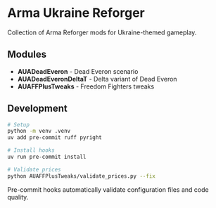 # Arma Ukraine Reforger

Collection of Arma Reforger mods for Ukraine-themed gameplay.

## Modules

- **AUADeadEveron** - Dead Everon scenario
- **AUADeadEveronDeltaT** - Delta variant of Dead Everon
- **AUAFFPlusTweaks** - Freedom Fighters tweaks

## Development

```bash
# Setup
python -m venv .venv
uv add pre-commit ruff pyright

# Install hooks
uv run pre-commit install

# Validate prices
python AUAFFPlusTweaks/validate_prices.py --fix
```

Pre-commit hooks automatically validate configuration files and code quality.
